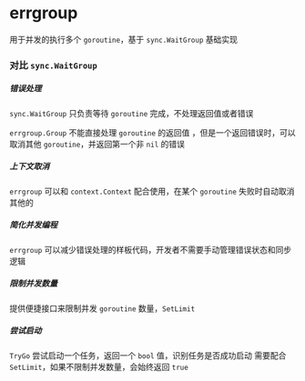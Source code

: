 # errgroup

用于并发的执行多个 `goroutine`，基于 `sync.WaitGroup` 基础实现

### 对比 `sync.WaitGroup`

##### 错误处理

`sync.WaitGroup` 只负责等待 `goroutine` 完成，不处理返回值或者错误

`errgroup.Group` 不能直接处理 `goroutine` 的返回值 ，但是一个返回错误时，可以取消其他 `goroutine`，并返回第一个非 `nil` 的错误

##### 上下文取消

`errgroup` 可以和 `context.Context` 配合使用，在某个 `goroutine` 失败时自动取消其他的

##### 简化并发编程

`errgroup` 可以减少错误处理的样板代码，开发者不需要手动管理错误状态和同步逻辑

##### 限制并发数量

提供便捷接口来限制并发 `goroutine` 数量，`SetLimit`

##### 尝试启动

`TryGo` 尝试启动一个任务，返回一个 `bool` 值，识别任务是否成功启动
需要配合 `SetLimit`，如果不限制并发数量，会始终返回 `true`


